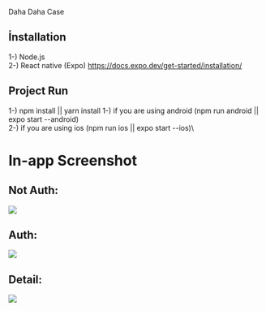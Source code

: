 Daha Daha Case

## İnstallation
1-) Node.js\
2-) React native (Expo) https://docs.expo.dev/get-started/installation/

## Project Run
1-)  npm install || yarn install
1-)  if you are using android (npm run android || expo start --android)\
2-)  if you are using ios (npm run ios || expo start --ios)\

# In-app Screenshot

## Not Auth:
![](https://i.hizliresim.com/1627ee8.png) 

## Auth:
![](https://i.hizliresim.com/70803o8.png) 

## Detail:
![](https://i.hizliresim.com/jarualk.png) 

